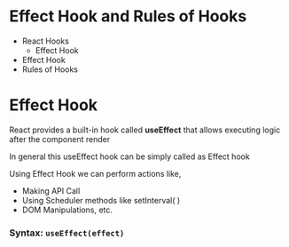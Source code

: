 # Effect Hook and Rules of Hooks

- React Hooks
  - Effect Hook
- Effect Hook
- Rules of Hooks

# Effect Hook
React provides a built-in hook called **useEffect** that allows executing logic after the component render

In general this useEffect hook can be simply called as Effect hook

Using Effect Hook we can perform actions like,

- Making API Call
- Using Scheduler methods like setInterval( )
- DOM Manipulations, etc.
  
### Syntax: `useEffect(effect)`
